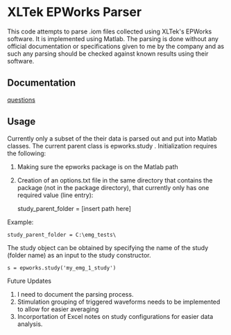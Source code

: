 # XLTek EPWorks Parser #

This code attempts to parse .iom files collected using XLTek's EPWorks software. It is implemented using Matlab. The parsing is done without any official documentation or specifications given to me by the company and as such any parsing should be checked against known results using their software. 

## Documentation ##

[questions]('documentation/questions.md')

## Usage ##

Currently only a subset of the their data is parsed out and put into Matlab classes. The current parent class is epworks.study . Initialization requires the following:

1) Making sure the epworks package is on the Matlab path
2) Creation of an options.txt file in the same directory that contains the package (not in the package directory), that currently only has one required value (line entry):

	study_parent_folder = [insert path here]

Example:
	
	study_parent_folder = C:\emg_tests\

The study object can be obtained by specifying the name of the study (folder name) as an input to the study constructor.

	s = epworks.study('my_emg_1_study')

Future Updates

1. I need to document the parsing process.
2. Stimulation grouping of triggered waveforms needs to be implemented to allow for easier averaging
3. Incorportation of Excel notes on study configurations for easier data analysis. 

